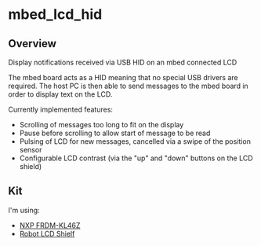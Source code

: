 # mbed_lcd_hid

## Overview

Display notifications received via USB HID on an mbed connected LCD

The mbed board acts as a HID meaning that no special USB drivers are required.  The host PC is then able to send messages to the mbed board in order to display text on the LCD.

Currently implemented features:
* Scrolling of messages too long to fit on the display
* Pause before scrolling to allow start of message to be read
* Pulsing of LCD for new messages, cancelled via a swipe of the position sensor
* Configurable LCD contrast (via the "up" and "down" buttons on the LCD shield)

## Kit

I'm using:
* [NXP FRDM-KL46Z](https://developer.mbed.org/platforms/FRDM-KL46Z/)
* [Robot LCD Shielf](https://www.dfrobot.com/product-51.html)
